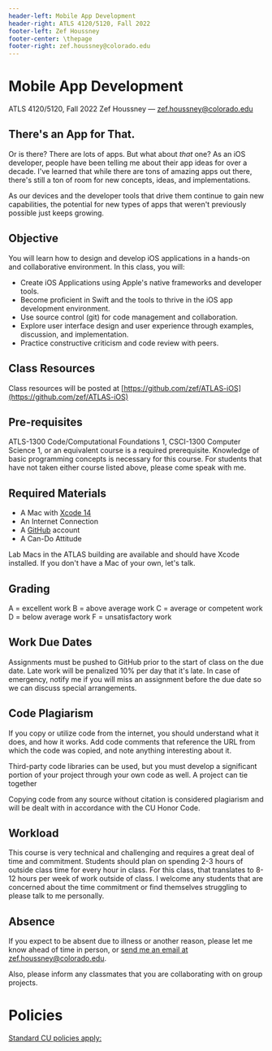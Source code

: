 ```yaml
---
header-left: Mobile App Development
header-right: ATLS 4120/5120, Fall 2022
footer-left: Zef Houssney
footer-center: \thepage
footer-right: zef.houssney@colorado.edu
---
```


# Mobile App Development

ATLS 4120/5120, Fall 2022
Zef Houssney — [zef.houssney@colorado.edu](mailto:zef.houssney@colorado.edu)

## There's an App for That.

Or is there? There are lots of apps. But what about _that_ one? As an iOS
developer, people have been telling me about their app ideas for over a decade.
I've learned that while there are tons of amazing apps out there, there's still
a ton of room for new concepts, ideas, and implementations.

As our devices and the developer tools that drive them continue to gain new
capabilities, the potential for new types of apps that weren't previously
possible just keeps growing.

## Objective

You will learn how to design and develop iOS applications in a hands-on and
collaborative environment. In this class, you will:

- Create iOS Applications using Apple's native frameworks and developer tools.
- Become proficient in Swift and the tools to thrive in the iOS app development environment.
- Use source control (git) for code management and collaboration.
- Explore user interface design and user experience through examples, discussion, and implementation.
- Practice constructive criticism and code review with peers.

## Class Resources

Class resources will be posted at [https://github.com/zef/ATLAS-iOS](https://github.com/zef/ATLAS-iOS)

## Pre-requisites

ATLS-1300 Code/Computational Foundations 1, CSCI-1300 Computer Science 1, or an
equivalent course is a required prerequisite.  Knowledge of basic programming
concepts is necessary for this course. For students that have not taken either
course listed above, please come speak with me.

## Required Materials

- A Mac with [Xcode 14](https://developer.apple.com/xcode/)
- An Internet Connection
- A [GitHub](https://github.com) account
- A Can-Do Attitude

Lab Macs in the ATLAS building are available and should have Xcode installed.
If you don't have a Mac of your own, let's talk.

## Grading

A = excellent work
B = above average work
C = average or competent work
D = below average work
F = unsatisfactory work

## Work Due Dates

Assignments must be pushed to GitHub prior to the start of class on the due
date. Late work will be penalized 10% per day that it's late. In case of
emergency, notify me if you will miss an assignment before the due date so we
can discuss special arrangements.


## Code Plagiarism

If you copy or utilize code from the internet, you should understand what it
does, and how it works. Add code comments that reference the URL from which the
code was copied, and note anything interesting about it.

Third-party code libraries can be used, but you must develop a significant
portion of your project through your own code as well. A project can tie
together

Copying code from any source without citation is considered plagiarism and will
be dealt with in accordance with the CU Honor Code.


## Workload

This course is very technical and challenging and requires a great deal of time
and commitment. Students should plan on spending 2-3 hours of outside class time
for every hour in class. For this class, that translates to 8-12 hours per week
of work outside of class. I welcome any students that are concerned about the
time commitment or find themselves struggling to please talk to me personally.


## Absence

If you expect to be absent due to illness or another reason, please let me know ahead of time in person, or
[send me an email at zef.houssney@colorado.edu](mailto:zef.houssney@colorado.edu?subject=Absence%20Notification).

Also, please inform any classmates that you are collaborating with on group
projects.

# Policies
[Standard CU policies apply:](https://www.colorado.edu/academicaffairs/policies-customs-guidelines/required-syllabus-statements)

<!--
A script combines this content with the required statements from:
https://www.colorado.edu/academicaffairs/policies-customs-guidelines/required-syllabus-statements
-->

